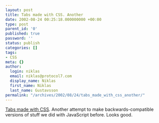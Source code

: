 ```yaml
---
layout: post
title: Tabs made with CSS. Another
date: 2002-08-24 00:25:18.000000000 +00:00
type: post
parent_id: '0'
published: true
password: ''
status: publish
categories: []
tags:
- CSS
meta: {}
author:
  login: niklas
  email: niklas@protocol7.com
  display_name: Niklas
  first_name: Niklas
  last_name: Gustavsson
permalink: "/archives/2002/08/24/tabs_made_with_css_another/"
---
```

[Tabs made with CSS](http://rupert.mintchaos.com/test/layoutage/misc/tabbedmenu4.html). Another attempt to make backwards-compatible versions of stuff we did with JavaScript before. Looks good.

